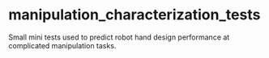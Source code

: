 # manipulation_characterization_tests
Small mini tests used to predict robot hand design performance at complicated manipulation tasks.
